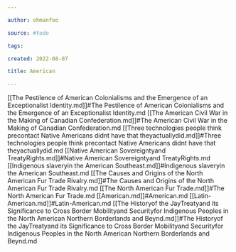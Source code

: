```yaml
---

author: ohmanfoo

source: #todo

tags: 

created: 2022-08-07

title: American

---
```

[[The Pestilence of American Colonialisms and the Emergence of an Exceptionalist Identity.md]]#The Pestilence of American Colonialisms and the Emergence of an Exceptionalist Identity.md
[[The American Civil War in the Making of Canadian Confederation.md]]#The American Civil War in the Making of Canadian Confederation.md
[[Three technologies people think precontact Native Americans didnt have that theyactuallydid.md]]#Three technologies people think precontact Native Americans didnt have that theyactuallydid.md
[[Native American Sovereigntyand TreatyRights.md]]#Native American Sovereigntyand TreatyRights.md
[[Indigenous slaveryin the American Southeast.md]]#Indigenous slaveryin the American Southeast.md
[[The Causes and Origins of the North American Fur Trade Rivalry.md]]#The Causes and Origins of the North American Fur Trade Rivalry.md
[[The North American Fur Trade.md]]#The North American Fur Trade.md
[[American.md]]#American.md
[[Latin-American.md]]#Latin-American.md
[[The Historyof the JayTreatyand its Significance to Cross Border Mobilityand Securityfor Indigenous Peoples in the North American Northern Borderlands and Beynd.md]]#The Historyof the JayTreatyand its Significance to Cross Border Mobilityand Securityfor Indigenous Peoples in the North American Northern Borderlands and Beynd.md